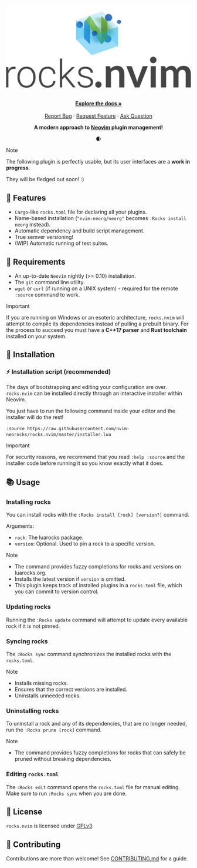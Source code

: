 <!-- markdownlint-disable -->
<br />
<div align="center">
  <a href="https://github.com/nvim-neorocks/rocks.nvim">
    <img src="./rocks-header.svg" alt="rocks.nvim">
  </a>
  <p align="center">
    <br />
    <a href="./doc/rocks.txt"><strong>Explore the docs »</strong></a>
    <br />
    <br />
    <a href="https://github.com/nvim-neorocks/rocks.nvim/issues/new?assignees=&labels=bug">Report Bug</a>
    ·
    <a href="https://github.com/nvim-neorocks/rocks.nvim/issues/new?assignees=&labels=enhancement">Request Feature</a>
    ·
    <a href="https://github.com/nvim-neorocks/rocks.nvim/discussions/new?category=q-a">Ask Question</a>
  </p>
  <p>
    <strong>
      A modern approach to <a href="https://neovim.io/">Neovim</a> plugin management!
    </strong>
  </p>
  <p>🌒</p>
</div>
<!-- markdownlint-restore -->

> [!NOTE]
> The following plugin is perfectly usable,
> but its user interfaces are a **work in progress**.
>
> They will be fledged out soon! :)

## :star2: Features

- `Cargo`-like `rocks.toml` file for declaring all your plugins.
- Name-based installation
  (` "nvim-neorg/neorg" ` becomes `:Rocks install neorg` instead).
- Automatic dependency and build script management.
- True semver versioning!
- (WIP) Automatic running of test suites.

## :pencil: Requirements

- An up-to-date `Neovim` nightly (>= 0.10) installation.
- The `git` command line utility.
- `wget` or `curl` (if running on a UNIX system) - required for the remote `:source` command to work.

> [!IMPORTANT]
> If you are running on Windows or an esoteric architecture, `rocks.nvim` will
> attempt to compile its dependencies instead of pulling a prebuilt binary. For
> the process to succeed you must have a **C++17 parser** and **Rust
> toolchain** installed on your system.

## :hammer: Installation

### :zap: Installation script (recommended)

The days of bootstrapping and editing your configuration are over.
`rocks.nvim` can be installed directly through an interactive installer within Neovim.

You just have to run the following command inside your editor
and the installer will do the rest!

```vim
:source https://raw.githubusercontent.com/nvim-neorocks/rocks.nvim/master/installer.lua
```

> [!IMPORTANT]
>
> For security reasons, we recommend that you read `:help :source`
> and the installer code before running it so you know exactly what it does.

## :books: Usage

### Installing rocks

You can install rocks with the `:Rocks install [rock] [version?]` command.

Arguments:

- `rock`: The luarocks package.
- `version`: Optional. Used to pin a rock to a specific version.

> [!NOTE]
>
> - The command provides fuzzy completions for rocks and versions on luarocks.org.
> - Installs the latest version if `version` is omitted.
> - This plugin keeps track of installed plugins in a `rocks.toml` file,
>   which you can commit to version control.

### Updating rocks

Running the `:Rocks update` command will attempt to update every available rock
if it is not pinned.

### Syncing rocks

The `:Rocks sync` command synchronizes the installed rocks with the `rocks.toml`.

> [!NOTE]
>
> - Installs missing rocks.
> - Ensures that the correct versions are installed.
> - Uninstalls unneeded rocks.

### Uninstalling rocks

To uninstall a rock and any of its dependencies,
that are no longer needed, run the `:Rocks prune [rock]` command.

> [!NOTE]
>
> - The command provides fuzzy completions for rocks that can safely
>   be pruned without breaking dependencies.

### Editing `rocks.toml`

The `:Rocks edit` command opens the `rocks.toml` file for manual editing.
Make sure to run `:Rocks sync` when you are done.

## :book: License

`rocks.nvim` is licensed under [GPLv3](./LICENSE).

## :green_heart: Contributing

Contributions are more than welcome!
See [CONTRIBUTING.md](./CONTRIBUTING.md) for a guide.
